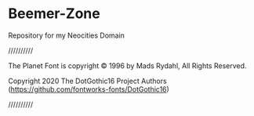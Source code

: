 # Beemer-Zone
Repository for my Neocities Domain

//////////

The Planet Font is copyright © 1996 by Mads Rydahl, All Rights 
Reserved.

Copyright 2020 The DotGothic16 Project Authors (https://github.com/fontworks-fonts/DotGothic16)

//////////